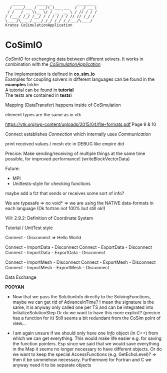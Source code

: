 ~~~
   ______     _____ _           ________
  / ____/___ / ___/(_)___ ___  /  _/ __ |
 / /   / __ \\__ \/ / __ `__ \ / // / / /
/ /___/ /_/ /__/ / / / / / / // // /_/ /
\____/\____/____/_/_/ /_/ /_/___/\____/
Kratos CoSimulationApplication
~~~

# CoSimIO

_CoSimIO_ for exchanging data between different solvers. It works in combination with the [_CoSimulationApplication_](https://github.com/KratosMultiphysics/Kratos/tree/master/applications/CoSimulationApplication)

The implementation is defined in **co_sim_io**\
Examples for coupling solvers in different languages can be found in the **examples** folder\
A tutorial can be found in **tutorial**\
The tests are contained in **tests**\



Mapping (DataTransfer) happens inside of CoSimulation

element types are the same as in vtk

https://vtk.org/wp-content/uploads/2015/04/file-formats.pdf Page 9 & 10

Connect establishes _Connection_ which internally uses _Communication_

print received values / mesh etc in DEBUG like empire did

Precice: Make sending/receiving of multiple things at the same time possible, for improved performance! (writeBlockVectorData)

Future:
- MPI
- Unittests-style for checking functions




maybe add a fct that sends or receives some sort of info?

We are typesafe => no void* => we are using the NATIVE data-formats in each language (Ok fortran not 100% but still ok!)


VIII: 2.9.2: Definition of Coordinate System



Tutorial / UnitTest style

Connect - Disconnect => Hello World


Connect - ImportData - Disconnect
Connect - ExportData - Disconnect
Connect - ImportData - ExportData - Disconnect

Connect - ImportMesh - Disconnect
Connect - ExportMesh - Disconnect
Connect - ImportMesh - ExportMesh - Disconnect

Data Exchange




**POOYAN**
- Now that we pass the SolutionInfo directly to the SolvingFunctions, maybe we can get rid of AdvanceInTime? I mean the signature is the same, it is anyway only called one per TS and can be integrated into InitializeSolutionStep
    Or do we want to have this more explicit? (precice has a function for it) Still seems a bit redundant from the CoSim point of view...

- I am again unsure if we should only have one _Info_ object (in C++) from which we can get everything. This would make life easier e.g. for saving the function pointers. Esp since we said that we would save everything in the Map it seems no longer necessary to have different objects. Or do we want to keep the special AccessFunctions (e.g. GetEchoLevel)? => then it be sommehow necessary.
    Furthermore for Fortran and C we anyway need it to be separate objects